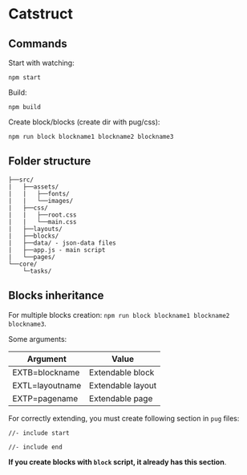 # Catstruct

## Commands

Start with watching:
```
npm start
```
Build:
```
npm build
```
Create block/blocks (create dir with pug/css):
```
npm run block blockname1 blockname2 blockname3
```

## Folder structure

```
├──src/
|   ├──assets/
|   |   ├──fonts/
|   |   └──images/
|   ├──css/
|   |   ├──root.css
|   |   └──main.css
|   ├──layouts/
|   ├──blocks/
|   ├──data/ - json-data files
|   ├──app.js - main script
|   └──pages/
└──core/
    └─tasks/
```
## Blocks inheritance

For multiple blocks creation: `npm run block blockname1 blockname2 blockname3`.

Some arguments:

|**Argument**|**Value**|
|------------|-------------|
|EXTB=blockname|Extendable block|
|EXTL=layoutname|Extendable layout|
|EXTP=pagename|Extendable page|

For correctly extending, you must create following section in `pug` files:

```
//- include start

//- include end
```

**If you create blocks with `block` script, it already has this section**.